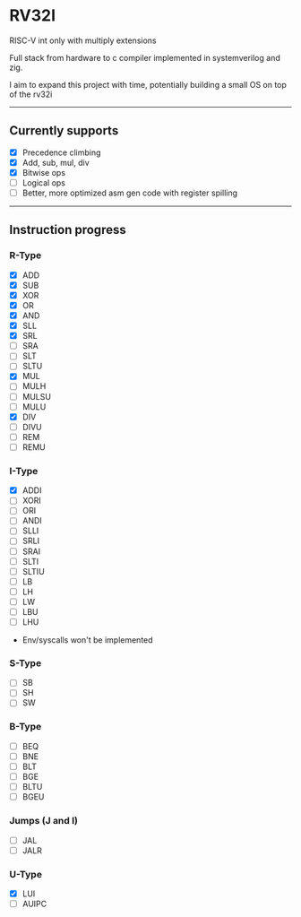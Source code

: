 # RV32I

RISC-V int only with multiply extensions

Full stack from hardware to c compiler implemented in systemverilog and zig.

I aim to expand this project with time, potentially building a small OS on top of the rv32i

---

## Currently supports
- [x] Precedence climbing
- [x] Add, sub, mul, div
- [x] Bitwise ops
- [ ] Logical ops
- [ ] Better, more optimized asm gen code with register spilling

--- 

## Instruction progress
### R-Type
- [x] ADD
- [x] SUB
- [x] XOR
- [x] OR
- [x] AND
- [x] SLL
- [x] SRL
- [ ] SRA
- [ ] SLT
- [ ] SLTU
- [x] MUL
- [ ] MULH
- [ ] MULSU
- [ ] MULU
- [x] DIV
- [ ] DIVU
- [ ] REM
- [ ] REMU
### I-Type
- [x] ADDI
- [ ] XORI
- [ ] ORI
- [ ] ANDI
- [ ] SLLI
- [ ] SRLI
- [ ] SRAI
- [ ] SLTI
- [ ] SLTIU
- [ ] LB
- [ ] LH
- [ ] LW
- [ ] LBU
- [ ] LHU
- Env/syscalls won't be implemented
### S-Type
- [ ] SB
- [ ] SH
- [ ] SW
### B-Type
- [ ] BEQ
- [ ] BNE
- [ ] BLT
- [ ] BGE
- [ ] BLTU
- [ ] BGEU
### Jumps (J and I)
- [ ] JAL
- [ ] JALR
### U-Type
- [x] LUI
- [ ] AUIPC